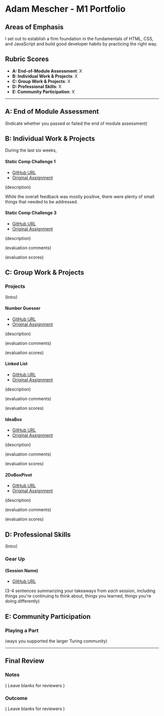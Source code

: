 # Adam Mescher - M1 Portfolio

## Areas of Emphasis

I set out to establish a firm foundation in the fundamentals of HTML, CSS, and JavaScript and build good developer habits by practicing the right way.  

## Rubric Scores

* **A: End-of-Module Assessment**: X
* **B: Individual Work & Projects**: X
* **C: Group Work & Projects**: X
* **D: Professional Skills**: X
* **E: Community Participation**: X

-----------------------

## A: End of Module Assessment

(Indicate whether you passed or failed the end of module assessment)


## B: Individual Work & Projects

During the last six weeks, 

#### Static Comp Challenge 1

* [GitHub URL](https://github.com/AdamMescher/ad-comp-challenge-1)
* [Original Assignment](http://frontend.turing.io/projects/m1-static-comp-1.html)

(description)

While the overall feedback was mostly positive, there were plenty of small things that needed to be addressed.

 #### Static Comp Challenge 3

* [GitHub URL](https://github.com/AdamMescher/am-comp-challenge-3)
* [Original Assignment]()

(description)

(evaluation comments)

(evaluation scores)

## C: Group Work & Projects

### Projects

(Intro)

#### Number Guesser

* [GitHub URL](https://github.com/AdamMescher/number-guesser/blob/master/README.md)
* [Original Assignment](http://frontend.turing.io/projects/number-guesser.html)

(description)

(evaluation comments)

(evaluation scores)

#### Linked List

* [GitHub URL](https://github.com/AdamMescher/linked-list)
* [Original Assignment](http://frontend.turing.io/projects/linked-list.html)

(description)

(evaluation comments)

(evaluation scores)

#### IdeaBox

* [GitHub URL](https://github.com/AdamMescher/ideabox)
* [Original Assignment](http://frontend.turing.io/projects/ideabox.html)

(description)

(evaluation comments)

(evaluation scores)

#### 2DoBoxPivot

* [GitHub URL](https://github.com/AdamMescher/2DoBox-Pivot)
* [Original Assignment](http://frontend.turing.io/projects/2DoBox-Pivot-Mod1.html)

(description)

(evaluation comments)

(evaluation scores)

## D: Professional Skills
(Intro)

### Gear Up
#### (Session Name)

* [GitHub URL]()

(3-4 sentences summarizing your takeaways from _each_ session, including things you're continuing to think about, things you learned, things you're doing differently)

## E: Community Participation

### Playing a Part

(ways you supported the larger Turing community)

------------------

## Final Review

### Notes

( Leave blanks for reviewers )

### Outcome

( Leave blanks for reviewers )

